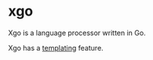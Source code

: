 xgo
===

Xgo is a language processor written in Go.

Xgo has a [templating](template.html) feature.
